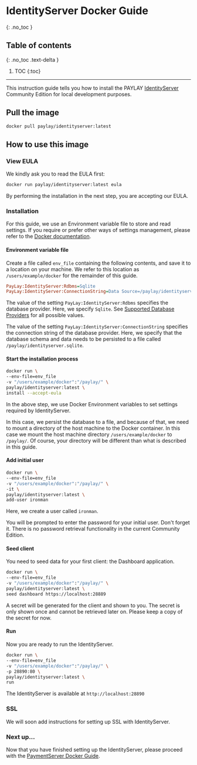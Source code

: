 # IdentityServer Docker Guide
{: .no_toc }

## Table of contents
{: .no_toc .text-delta }

1. TOC
{:toc}

---
This instruction guide tells you how to install the PAYLAY [IdentityServer](IdentityServer/readme.md) Community Edition for local development purposes.

## Pull the image
~~~ bash
docker pull paylay/identityserver:latest
~~~

## How to use this image

### View EULA
We kindly ask you to read the EULA first:
~~~ bash
docker run paylay/identityserver:latest eula
~~~

By performing the installation in the next step, you are accepting our EULA.

### Installation
For this guide, we use an Environment variable file to store and read settings. If you require or prefer other ways of settings management, please refer to the [Docker documentation](https://docs.docker.com).

#### Environment variable file

Create a file called `env_file` containing the following contents, and save it to a location on your machine. We refer to this location as `/users/example/docker` for the remainder of this guide.
~~~ ini
PayLay:IdentityServer:Rdbms=Sqlite
PayLay:IdentityServer:ConnectionString=Data Source=/paylay/identityserver.sqlite
~~~
The value of the setting `PayLay:IdentityServer:Rdbms` specifies the database provider. Here, we specify `Sqlite`. See [Supported Database Providers](/identityserver/supported-database-providers) for all possible values.

The value of the setting `PayLay:IdentityServer:ConnectionString` specifies the connection string of the database provider. Here, we specify that the database schema and data needs to be persisted to a file called `/paylay/identityserver.sqlite`.

#### Start the installation process
~~~ bash
docker run \
--env-file=env_file
-v "/users/example/docker":"/paylay/" \
paylay/identityserver:latest \
install --accept-eula
~~~

In the above step, we use Docker Environment variables to set settings required by IdentityServer.

In this case, we persist the database to a file, and because of that, we need to mount a directory of the host machine to the Docker container. In this case we mount the host machine directory `/users/example/docker` to `/paylay/`. Of course, your directory will be different than what is described in this guide.

#### Add initial user
~~~ bash
docker run \
--env-file=env_file
-v "/users/example/docker":"/paylay/" \
-it \
paylay/identityserver:latest \
add-user ironman
~~~
Here, we create a user called `ironman`.

You will be prompted to enter the password for your initial user. Don't forget it. There is no password retrieval functionality in the current Community Edition.

#### Seed client
You need to seed data for your first client: the Dashboard application.

~~~ bash
docker run \
--env-file=env_file
-v "/users/example/docker":"/paylay/" \
paylay/identityserver:latest \
seed dashboard https://localhost:28889
~~~

A secret will be generated for the client and shown to you. The secret is only shown once and cannot be retrieved later on. Please keep a copy of the secret for now.

#### Run
Now you are ready to run the IdentityServer.

~~~ bash
docker run \
--env-file=env_file
-v "/users/example/docker":"/paylay/" \
-p 28890:80 \
paylay/identityserver:latest \
run
~~~

The IdentityServer is available at `http://localhost:28890`

### SSL
We will soon add instructions for setting up SSL with IdentityServer.

### Next up...
Now that you have finished setting up the IdentityServer, please proceed with the [PaymentServer Docker Guide](/PaymentServer/docker.md).
